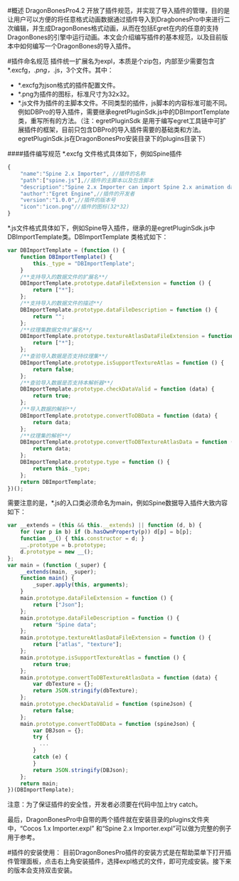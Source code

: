 #概述
DragonBonesPro4.2 开放了插件规范，并实现了导入插件的管理，目的是让用户可以方便的将任意格式动画数据通过插件导入到DragbonesPro中来进行二次编辑，并生成DragonBones格式动画，从而在包括Egret在内的任意的支持DragonBones的引擎中运行动画。本文会介绍编写插件的基本规范，以及目前版本中如何编写一个DragonBones的导入插件。

#插件命名规范
插件统一扩展名为expl，本质是个zip包，内部至少需要包含*.excfg，*.png，*.js，3个文件。其中：
- *.excfg为json格式的插件配置文件。
- *.png为插件的图标，标准尺寸为32x32。
- *.js文件为插件的主脚本文件。不同类型的插件，js脚本的内容标准可能不同。例如DBPro的导入插件，需要继承egretPluginSdk.js中的DBImportTemplate类，重写所有的方法。（注：egretPluginSdk 是用于编写egret工具链中可扩展插件的框架，目前只包含DBPro的导入插件需要的基础类和方法。egretPluginSdk.js在DragonBonesPro安装目录下的plugins目录下）

####插件编写规范
*.excfg 文件格式具体如下，例如Spine插件
``` TypeScript
{
    "name":"Spine 2.x Importer", //插件的名称
    "path":["spine.js"],//插件的主脚本以及包含脚本
    "description":"Spine 2.x Importer can import Spine 2.x animation data to DragonBonesPro",//插件的描述
    "author":"Egret Engine",//插件的开发者
    "version":"1.0.0",//插件的版本号
    "icon":"icon.png"//插件的图标(32*32)
}
```

*.js文件格式具体如下，例如Spine导入插件，继承的是egretPluginSdk.js中DBImportTemplate类。DBImportTemplate 类格式如下：
``` TypeScript
var DBImportTemplate = (function () {
    function DBImportTemplate() {
        this._type = "DBImportTemplate";
    }
    /**支持导入的数据文件的扩展名**/
    DBImportTemplate.prototype.dataFileExtension = function () {
        return ["*"];
    };
    /**支持导入的数据文件的描述**/
    DBImportTemplate.prototype.dataFileDescription = function () {
        return "";
    };
    /**纹理集数据文件扩展名**/
    DBImportTemplate.prototype.textureAtlasDataFileExtension = function () {
        return ["*"];
    };
    /**查验导入数据是否支持纹理集**/
    DBImportTemplate.prototype.isSupportTextureAtlas = function () {
        return false;
    };
    /**查验导入数据是否支持本解析器**/
    DBImportTemplate.prototype.checkDataValid = function (data) {
        return true;
    };
    /**导入数据的解析**/
    DBImportTemplate.prototype.convertToDBData = function (data) {
        return data;
    };
    /**纹理集的解析**/
    DBImportTemplate.prototype.convertToDBTextureAtlasData = function (data) {
        return data;
    };
    DBImportTemplate.prototype.type = function () {
        return this._type;
    };
    return DBImportTemplate;
})();
```

需要注意的是，*.js的入口类必须命名为main，例如Spine数据导入插件大致内容如下：
``` TypeScript
var __extends = (this && this.__extends) || function (d, b) {
    for (var p in b) if (b.hasOwnProperty(p)) d[p] = b[p];
    function __() { this.constructor = d; }
    __.prototype = b.prototype;
    d.prototype = new __();
};
var main = (function (_super) {
    __extends(main, _super);
    function main() {
        _super.apply(this, arguments);       
    }
    main.prototype.dataFileExtension = function () {
        return ["Json"];
    };
    main.prototype.dataFileDescription = function () {
        return "Spine data";
    };
    main.prototype.textureAtlasDataFileExtension = function () {
        return ["atlas", "texture"];
    };
    main.prototype.isSupportTextureAtlas = function () {
        return true;
    };
    main.prototype.convertToDBTextureAtlasData = function (data) {
        var dbTexture = {};
        return JSON.stringify(dbTexture);
    };
    main.prototype.checkDataValid = function (spineJson) {
        return false;
    };
    main.prototype.convertToDBData = function (spineJson) {
        var DBJson = {};
        try {
          ...
        }
        catch (e) {
        }
        return JSON.stringify(DBJson);
    };
    return main;
})(DBImportTemplate);
```
注意：为了保证插件的安全性，开发者必须要在代码中加上try catch。

最后，DragonBonesPro中自带的两个插件就在安装目录的plugins文件夹中，“Cocos 1.x Importer.expl” 和“Spine 2.x Importer.expl”可以做为完整的例子用于参考。

#插件的安装使用：
目前DragonBonesPro插件的安装方式是在帮助菜单下打开插件管理面板，点击右上角安装插件，选择expl格式的文件，即可完成安装。接下来的版本会支持双击安装。